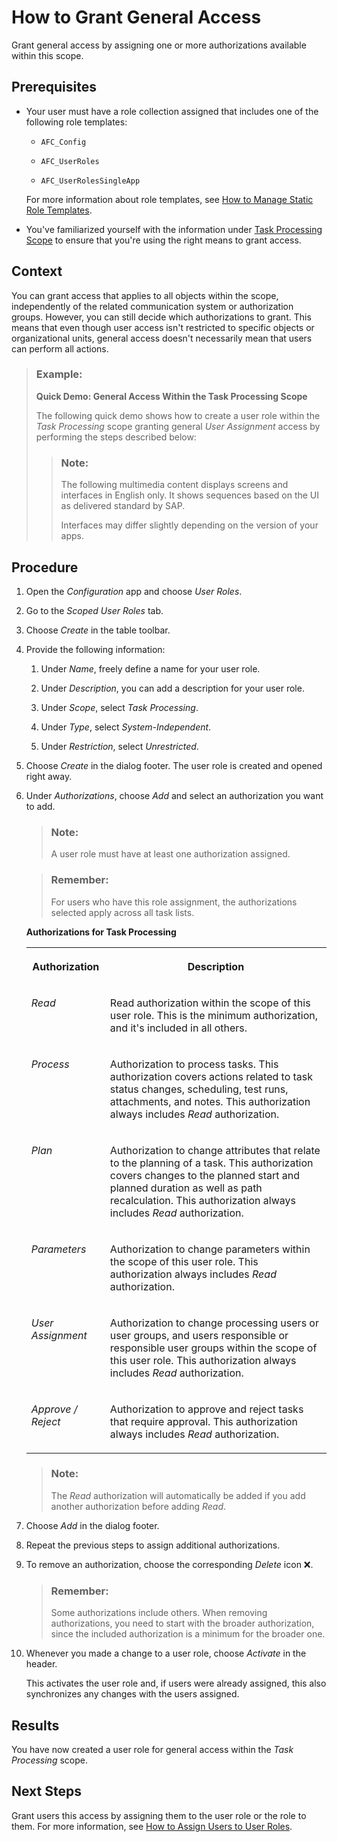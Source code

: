 <!-- loio2d5fa55c30dc4767af47f624aca9ba7c -->

<link rel="stylesheet" type="text/css" href="../css/sap-icons.css"/>

# How to Grant General Access

Grant general access by assigning one or more authorizations available within this scope.



<a name="loio2d5fa55c30dc4767af47f624aca9ba7c__prereq_qx4_fqj_qrb"/>

## Prerequisites

-   Your user must have a role collection assigned that includes one of the following role templates:

    -   `AFC_Config`

    -   `AFC_UserRoles`

    -   `AFC_UserRolesSingleApp`


    For more information about role templates, see [How to Manage Static Role Templates](how-to-manage-static-role-templates-0cca34d.md).

-   You've familiarized yourself with the information under [Task Processing Scope](task-processing-scope-b4f8ec6.md) to ensure that you're using the right means to grant access.




## Context

You can grant access that applies to all objects within the scope, independently of the related communication system or authorization groups. However, you can still decide which authorizations to grant. This means that even though user access isn't restricted to specific objects or organizational units, general access doesn't necessarily mean that users can perform all actions.

> ### Example:  
> **Quick Demo: General Access Within the Task Processing Scope**
> 
> The following quick demo shows how to create a user role within the *Task Processing* scope granting general *User Assignment* access by performing the steps described below:
> 
> > ### Note:  
> > The following multimedia content displays screens and interfaces in English only. It shows sequences based on the UI as delivered standard by SAP.
> > 
> > Interfaces may differ slightly depending on the version of your apps.



## Procedure

1.  Open the *Configuration* app and choose *User Roles*.

2.  Go to the *Scoped User Roles* tab.

3.  Choose *Create* in the table toolbar.

4.  Provide the following information:

    1.  Under *Name*, freely define a name for your user role.

    2.  Under *Description*, you can add a description for your user role.

    3.  Under *Scope*, select *Task Processing*.

    4.  Under *Type*, select *System-Independent*.

    5.  Under *Restriction*, select *Unrestricted*.


5.  Choose *Create* in the dialog footer. The user role is created and opened right away.

6.  Under *Authorizations*, choose *Add* and select an authorization you want to add.

    > ### Note:  
    > A user role must have at least one authorization assigned.

    > ### Remember:  
    > For users who have this role assignment, the authorizations selected apply across all task lists.

    **Authorizations for Task Processing**


    <table>
    <tr>
    <th valign="top">

    Authorization
    
    </th>
    <th valign="top">

    Description
    
    </th>
    </tr>
    <tr>
    <td valign="top">
    
    *Read*
    
    </td>
    <td valign="top">
    
    Read authorization within the scope of this user role. This is the minimum authorization, and it's included in all others.
    
    </td>
    </tr>
    <tr>
    <td valign="top">
    
    *Process*
    
    </td>
    <td valign="top">
    
    Authorization to process tasks. This authorization covers actions related to task status changes, scheduling, test runs, attachments, and notes. This authorization always includes *Read* authorization.
    
    </td>
    </tr>
    <tr>
    <td valign="top">
    
    *Plan*
    
    </td>
    <td valign="top">
    
    Authorization to change attributes that relate to the planning of a task. This authorization covers changes to the planned start and planned duration as well as path recalculation. This authorization always includes *Read* authorization.
    
    </td>
    </tr>
    <tr>
    <td valign="top">
    
    *Parameters*
    
    </td>
    <td valign="top">
    
    Authorization to change parameters within the scope of this user role. This authorization always includes *Read* authorization.
    
    </td>
    </tr>
    <tr>
    <td valign="top">
    
    *User Assignment*
    
    </td>
    <td valign="top">
    
    Authorization to change processing users or user groups, and users responsible or responsible user groups within the scope of this user role. This authorization always includes *Read* authorization.
    
    </td>
    </tr>
    <tr>
    <td valign="top">
    
    *Approve / Reject*
    
    </td>
    <td valign="top">
    
    Authorization to approve and reject tasks that require approval. This authorization always includes *Read* authorization.
    
    </td>
    </tr>
    </table>
    
    > ### Note:  
    > The *Read* authorization will automatically be added if you add another authorization before adding *Read*.

7.  Choose *Add* in the dialog footer.

8.  Repeat the previous steps to assign additional authorizations.

9.  To remove an authorization, choose the corresponding *Delete* icon :x:.

    > ### Remember:  
    > Some authorizations include others. When removing authorizations, you need to start with the broader authorization, since the included authorization is a minimum for the broader one.

10. Whenever you made a change to a user role, choose *Activate* in the header.

    This activates the user role and, if users were already assigned, this also synchronizes any changes with the users assigned.




<a name="loio2d5fa55c30dc4767af47f624aca9ba7c__result_zbw_fqj_qrb"/>

## Results

You have now created a user role for general access within the *Task Processing* scope.



<a name="loio2d5fa55c30dc4767af47f624aca9ba7c__postreq_frb_gqj_qrb"/>

## Next Steps

Grant users this access by assigning them to the user role or the role to them. For more information, see [How to Assign Users to User Roles](how-to-assign-users-to-user-roles-f703a5c.md).

